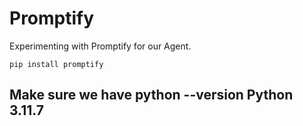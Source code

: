 # Promptify
Experimenting with Promptify for our Agent.
```
pip install promptify
```
## Make sure we have python --version Python 3.11.7
